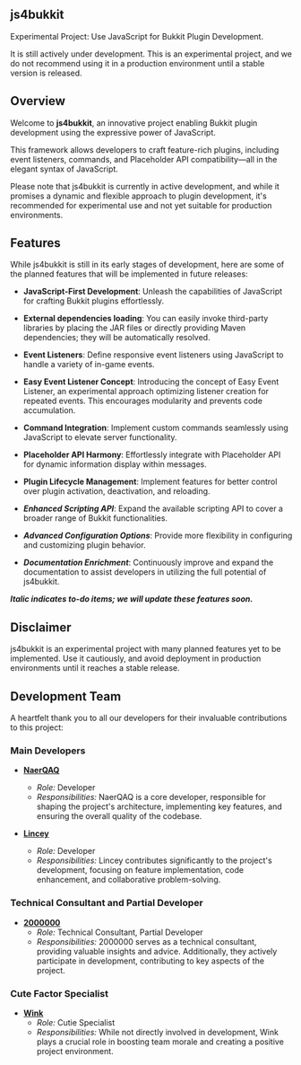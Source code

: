 ## js4bukkit

Experimental Project: Use JavaScript for Bukkit Plugin Development.

It is still actively under development. This is an experimental project, and we do not recommend using it in a production environment until a stable version is released.

## Overview

Welcome to **js4bukkit**, an innovative project enabling Bukkit plugin development using the expressive power of
JavaScript.

This framework allows developers to craft feature-rich plugins, including event listeners, commands, and Placeholder API
compatibility—all in the elegant syntax of JavaScript.

Please note that js4bukkit is currently in active development, and while it promises a dynamic and flexible approach to
plugin development, it's recommended for experimental use and not yet suitable for production environments.

## Features

While js4bukkit is still in its early stages of development, here are some of the planned features that will be
implemented in future releases:

- **JavaScript-First Development**: Unleash the capabilities of JavaScript for crafting Bukkit plugins effortlessly.

- **External dependencies loading**: You can easily invoke third-party libraries by placing the JAR files or directly providing 
  Maven dependencies; they will be automatically resolved.

- **Event Listeners**: Define responsive event listeners using JavaScript to handle a variety of in-game events.

- **Easy Event Listener Concept**: Introducing the concept of Easy Event Listener, an experimental approach optimizing
  listener creation for repeated events. This encourages modularity and prevents code accumulation.

- **Command Integration**: Implement custom commands seamlessly using JavaScript to elevate server functionality.

- **Placeholder API Harmony**: Effortlessly integrate with Placeholder API for dynamic information display within
  messages.

- **Plugin Lifecycle Management**: Implement features for better control over plugin activation, deactivation, and
  reloading.


- **_Enhanced Scripting API_**: Expand the available scripting API to cover a broader range of Bukkit functionalities.

- **_Advanced Configuration Options_**: Provide more flexibility in configuring and customizing plugin behavior.

- **_Documentation Enrichment_**: Continuously improve and expand the documentation to assist developers in utilizing the
  full potential of js4bukkit.

**_Italic indicates to-do items; we will update these features soon._**

## Disclaimer

js4bukkit is an experimental project with many planned features yet to be implemented. Use it cautiously, and avoid
deployment in production environments until it reaches a stable release.

## Development Team

A heartfelt thank you to all our developers for their invaluable contributions to this project:

### Main Developers

- [**NaerQAQ**](https://github.com/NaerQAQ)
    - *Role:* Developer
    - *Responsibilities:* NaerQAQ is a core developer, responsible for shaping the project's architecture, implementing
      key features, and ensuring the overall quality of the codebase.

- [**Lincey**](https://github.com/L1ncey)
    - *Role:* Developer
    - *Responsibilities:* Lincey contributes significantly to the project's development, focusing on feature
      implementation, code enhancement, and collaborative problem-solving.

### Technical Consultant and Partial Developer

- [**2000000**](https://gitee.com/A2000000)
    - *Role:* Technical Consultant, Partial Developer
    - *Responsibilities:* 2000000 serves as a technical consultant, providing valuable insights and advice.
      Additionally, they actively participate in development, contributing to key aspects of the project.

### Cute Factor Specialist

- [**Wink**](https://github.com/W1nkQwQ)
    - *Role:* Cutie Specialist
    - *Responsibilities:* While not directly involved in development, Wink plays a crucial role in boosting team morale
      and creating a positive project environment.

